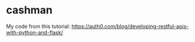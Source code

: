 # cashman
My code from this tutorial: https://auth0.com/blog/developing-restful-apis-with-python-and-flask/
